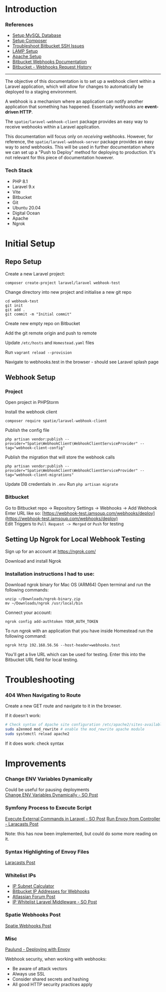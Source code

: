 # Introduction
### References
- [Setup MySQL Database](https://www.digitalocean.com/community/tutorials/how-to-create-a-new-user-and-grant-permissions-in-mysql)  
- [Setup Composer](https://www.digitalocean.com/community/tutorials/how-to-install-and-use-composer-on-ubuntu-20-04)  
- [Troubleshoot Bitbucket SSH Issues](https://support.atlassian.com/bitbucket-cloud/docs/troubleshoot-ssh-issues/)  
- [LAMP Setup](https://www.digitalocean.com/community/tutorials/how-to-install-linux-apache-mysql-php-lamp-stack-on-ubuntu-20-04)  
- [Apache Setup](https://www.digitalocean.com/community/tutorials/how-to-install-the-apache-web-server-on-ubuntu-20-04#step-5-setting-up-virtual-hosts-recommended)  
- [Bitbucket Webhooks Documentation](https://support.atlassian.com/bitbucket-cloud/docs/manage-webhooks/)  
- [Bitbucket - Webhooks Request History](https://bitbucket.org/bradsi4/webhook-cd-test/admin/webhooks)  

---

The objective of this documentation is to set up a webhook client within a Laravel application, which will allow for changes to automatically be deployed to a staging environment.

A webhook is a mechanism where an application can notify another application that something has happened. Essentially webhooks are **event-driven HTTP**.

The `spatie/laravel-webhook-client` package provides an easy way to receive webhooks within a Laravel application.

This documentation will focus only on *receiving* webhooks. However, for reference, the `spatie/laravel-webhook-server` package provides an easy way to *send* webhooks. This will be used in further documentation where we can set up a "Push to Deploy" method for deploying to production. It's not relevant for this piece of documentation however.

### Tech Stack
- PHP 8.1
- Laravel 9.x
- Vite
- Bitbucket
- Git
- Ubuntu 20.04
- Digital Ocean
- Apache
- Ngrok


# Initial Setup
## Repo Setup
Create a new Laravel project:
```
composer create-project laravel/laravel webhook-test
```

Change directory into new project and initialise a new git repo
```
cd webhook-test
git init
git add .
git commit -m "Initial commit"
```

Create new empty repo on Bitbucket

Add the git remote origin and push to remote

Update `/etc/hosts` and `Homestead.yaml` files

Run `vagrant reload --provision`

Navigate to webhooks.test in the browser - should see Laravel splash page


## Webhook Setup
### Project
Open project in PHPStorm

Install the webhook client
```
composer require spatie/laravel-webhook-client
```

Publish the config file
```
php artisan vendor:publish --provider="Spatie\WebhookClient\WebhookClientServiceProvider" --tag="webhook-client-config"
```

Publish the migration that will store the webhook calls
```
php artisan vendor:publish --provider="Spatie\WebhookClient\WebhookClientServiceProvider" --tag="webhook-client-migrations"
```

Update DB credentials in `.env`
Run `php artisan migrate`


### Bitbucket
Go to Bitbucket repo -> Repository Settings -> Webhooks -> Add Webhook  
Enter URL like so: [https://webhook-test.jamsoup.com/webhooks/deploy](https://webhook-test.jamsoup.com/webhooks/deploy)  
Edit Triggers to `Pull Request -> Merged` or `Push` for testing


## Setting Up Ngrok for Local Webhook Testing
Sign up for an account at https://ngrok.com/

Download and install Ngrok

### Installation instructions I had to use:
Download ngrok binary for Mac OS (ARM64)
Open terminal and run the following commands:
```
unzip ~/Downloads/ngrok-binary.zip
mv ~/Downloads/ngrok /usr/local/bin
```

Connect your account:
```
ngrok config add-authtoken YOUR_AUTH_TOKEN
```

To run ngrok with an application that you have inside Homestead run the following command:
```
ngrok http 192.168.56.56 --host-header=webhooks.test
```

You'll get a live URL which can be used for testing. Enter this into the Bitbucket URL field for local testing.

# Troubleshooting
### 404 When Navigating to Route
Create a new GET route and navigate to it in the browser.

If it doesn't work:
```bash
# Check syntax of Apache site configuration /etc/apache2/sites-available/yoursite.conf
sudo a2enmod mod_rewrite # enable the mod_rewrite apache module
sudo systemctl reload apache2
```

If it does work: check syntax

# Improvements
### Change ENV Variables Dynamically
Could be useful for pausing deployments  
[Change ENV Variables Dynamically - SO Post](https://stackoverflow.com/questions/32307426/how-to-change-variables-in-the-env-file-dynamically-in-laravel)

### Symfony Process to Execute Script
[Execute External Commands in Laravel - SO Post](https://stackoverflow.com/questions/54266041/how-to-execute-external-shell-commands-from-laravel-controller)
[Run Envoy from Controller - Laracasts Post](https://laracasts.com/discuss/channels/general-discussion/run-envoy-from-controller)

Note: this has now been implemented, but could do some more reading on it.  

### Syntax Highlighting of Envoy Files
[Laracasts Post](https://laracasts.com/discuss/channels/general-discussion/phpstorm-envoy-blade-template-highlighting)

### Whitelist IPs
- [IP Subnet Calculator](https://www.calculator.net/ip-subnet-calculator.html)
- [Bitbucket IP Addresses for Webhooks](https://support.atlassian.com/organization-administration/docs/ip-addresses-and-domains-for-atlassian-cloud-products/#Outgoing-Connections)
- [Atlassian Forum Post](https://community.atlassian.com/t5/Bitbucket-questions/List-of-IP-addresses-used-by-bitbucket-cloud-for-webhook/qaq-p/1203468)
- [IP Whitelist Laravel Middleware - SO Post](https://stackoverflow.com/questions/36398081/only-allow-certain-ip-addresses-to-register-a-user-in-laravel-5-2)

### Spatie Webhooks Post
[Spatie Webhooks Post](https://freek.dev/1383-sending-and-receiving-webhooks-in-laravel-apps)

### Misc
[Paulund - Deploying with Envoy](https://paulund.co.uk/deploying-with-envoy)



Webhook security, when working with webhooks:
- Be aware of attack vectors
- Always use SSL
- Consider shared secrets and hashing
- All good HTTP security practices apply
